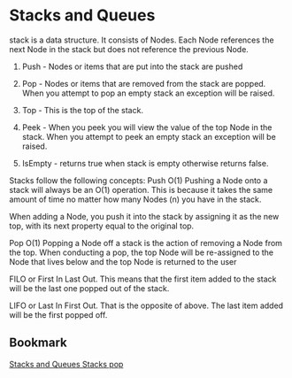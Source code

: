 #  Stacks and Queues

 stack is a data structure. It consists of Nodes. Each Node references the next Node in the stack but does not reference the previous Node.


1. Push - Nodes or items that are put into the stack are pushed

2. Pop - Nodes or items that are removed from the stack are popped. When you attempt to pop an empty stack an exception will be raised.

3. Top - This is the top of the stack.

4. Peek - When you peek you will view the value of the top Node in the stack. When you attempt to peek an empty stack an exception will be raised.

5. IsEmpty - returns true when stack is empty otherwise returns false.

Stacks follow the following concepts:
Push O(1)
Pushing a Node onto a stack will always be an O(1) operation. This is because it takes the same amount of time no matter how many Nodes (n) you have in the stack.

When adding a Node, you push it into the stack by assigning it as the new top, with its next property equal to the original top.

Pop O(1)
Popping a Node off a stack is the action of removing a Node from the top. When conducting a pop, the top Node will be re-assigned to the Node that lives below and the top Node is returned to the user

FILO or First In Last Out.
This means that the first item added to the stack will be the last one popped out of the stack.

LIFO or Last In First Out.
That is the opposite of above. The last item added will be the first popped off.

## Bookmark

[Stacks and Queues ](https://www.geeksforgeeks.org/applications-of-queue-data-structure/)
[Stacks pop ](https://www.geeksforgeeks.org/stack-pop-method-in-java/)

